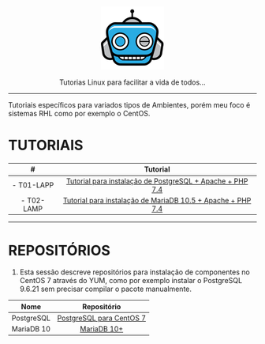 <p align="center">
 <img src="assets/Logo1.png" alt="InfraGeek" />
</p>

<p align="center">Tutorias Linux para facilitar a vida de todos...</p>

<!-- This is a table in MD default, however, MD table can't be centralized...
| #          | Tutorial                                                                                                                    |
| ---------- | --------------------------------------------------------------------------------------------------------------------------- |
| - T01-LAPP | <a href=https://github.com/GugaJedi/pub/blob/master/LAPP.md>Tutorial para instalação de PostgreSQL + Apache + PHP 7.4</a>   |
| - T02-LAMP | <a href=https://github.com/GugaJedi/pub/blob/master/LAMP.md>Tutorial para instalação de MariaDB 10.5 + Apache + PHP 7.4</a> | 
-->

---

Tutoriais específicos para variados tipos de Ambientes, porém meu foco é sistemas RHL como por exemplo o CentOS.

# TUTORIAIS

<p align="center">
<table align="center">
    <thead>
        <tr>
            <th align="center">#</th>
            <th align="center">Tutorial</th>
        </tr>
    </thead>
    <tbody>
        <tr>
            <td align="center">- T01-LAPP</td>
            <td align="center"><a href=https://github.com/GugaJedi/pub/blob/master/LAPP.md>Tutorial para instalação de PostgreSQL + Apache + PHP 7.4</a></td>
        </tr>
        <tr>
            <td align="center">- T02-LAMP</td>
            <td align="center"><a href=https://github.com/GugaJedi/pub/blob/master/LAMP.md>Tutorial para instalação de MariaDB 10.5 + Apache + PHP 7.4</a></td>
        </tr>
    </tbody>
</table>
</p>

---

# REPOSITÓRIOS

1. Esta sessão descreve repositórios para instalação de componentes no CentOS 7 através do YUM, como por exemplo instalar o PostgreSQL 9.6.21 sem precisar compilar o pacote manualmente.

<p align="center">
<table align="center">
    <thead>
        <tr>
            <th align="center">Nome</th>
            <th align="center">Repositório</th>
        </tr>
    </thead>
    <tbody>
        <tr>
            <td align="center">PostgreSQL</td>
            <td align="center"><a href=https://github.com/GugaJedi/pub/blob/master/ctos7-rhl-pgsql.md>PostgreSQL para CentOS 7</a></td>
        </tr>
        <tr>
            <td align="center">MariaDB 10</td>
            <td align="center"><a href=https://github.com/GugaJedi/pub/blob/master/ctos7-rhl-mariadb.md>MariaDB 10+</a></td>
        </tr>
    </tbody>
</table>
</p>